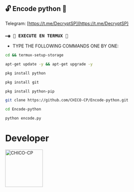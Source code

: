 ## 🔓 Encode python 🔑

Telegram: [https://t.me/DecryptSP](https://t.me/DecryptSP)

### `—◉ 👾 EXECUTE EN TERMUX 👾` 
- TYPE THE FOLLOWING COMMANDS ONE BY ONE:
```bash
cd && termux-setup-storage
```
```bash
apt-get update -y && apt-get upgrade -y
```
```bash
pkg install python
```
```bash
pkg install git
```
```bash
pkg install python-pip
```
```bash
git clone https://github.com/CHICO-CP/Encode-python.git
```
```bash
cd Encode-python 
```
```bash
python encode.py
```


# Developer 
<a href="https://github.com/CHICO-CP"><img src="https://github.com/CHICO-CP.png" width="120" height="120" alt="CHICO-CP"/></a>
